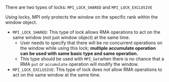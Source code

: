 There are two types of locks: `MPI_LOCK_SHARED` and `MPI_LOCK_EXCLUSIVE`

Using locks, MPI only protects the window on the specific rank within the window object.

- `MPI_LOCK_SHARED`: This type of lock allows RMA operations to act on the same window (not just window object) at the same time.
	- User needs to specify that there will be no concurrent operations on the window while using this lock; **multiple accumulate operation can be used with same basic type and same operation.**
	- This type should be used with `MPI_Get`when there is no chance that a RMA `put` or `accumulate` operation will modify the window.
- `MPI_LOCK_EXCLUSIVE`: This type of lock does not allow RMA operations to act on the same window at the same time.